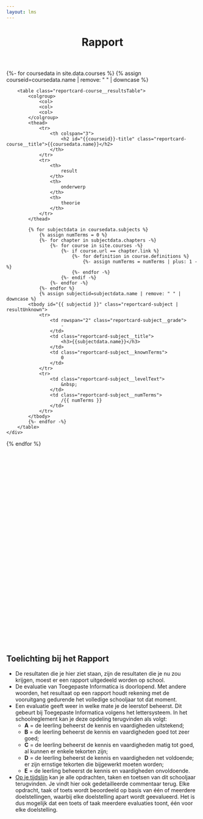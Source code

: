 ```yaml
---
layout: lms
---
```


<header class="full-bleed bg-accent-B">
    <h1>Rapport</h1>
</header>

<section id="reportcard" class="bg-complement elevated-low">
{%- for coursedata in site.data.courses %}
{% assign courseid=coursedata.name | remove: " " | downcase %}
    <div id="{{courseid}}" class="reportcard-course">

        <table class="reportcard-course__resultsTable">
            <colgroup>
                <col>
                <col>
                <col>
            </colgroup>
            <thead>
                <tr>
                    <th colspan="3">
                        <h2 id="{{courseid}}-title" class="reportcard-course__title">{{coursedata.name}}</h2>
                    </th>
                </tr>
                <tr>
                    <th>
                        result
                    </th>
                    <th>
                        onderwerp
                    </th>
                    <th>
                        theorie
                    </th>
                </tr>
            </thead>
            
            {% for subjectdata in coursedata.subjects %}
                {% assign numTerms = 0 %}
                {%- for chapter in subjectdata.chapters -%}
                    {%- for course in site.courses -%}
                        {%- if course.url == chapter.link %}
                            {%- for definition in course.definitions %}
                                {%- assign numTerms = numTerms | plus: 1 -%}
                            {%- endfor -%}
                        {%- endif -%}
                    {%- endfor -%}
                {%- endfor %}
                {% assign subjectid=subjectdata.name | remove: " " | downcase %}
            <tbody id="{{ subjectid }}" class="reportcard-subject | resultUnknown">
                <tr>
                    <td rowspan="2" class="reportcard-subject__grade">
                        -
                    </td>
                    <td class="reportcard-subject__title">
                        <h3>{{subjectdata.name}}</h3>
                    </td>
                    <td class="reportcard-subject__knownTerms">
                        0
                    </td>
                </tr>
                <tr>
                    <td class="reportcard-subject__levelText">
                        &nbsp;
                    </td>
                    <td class="reportcard-subject__numTerms">
                        /{{ numTerms }}
                    </td>
                </tr>
            </tbody>
            {%- endfor -%}
        </table>
    </div>
{% endfor %}
</section>

<section id="termsTimelines" class="bg-complement elevated-low">
<div id="myChart" style="width:100%; height:500px;"></div>
</section>

<h2 id="toelichting-rapport">Toelichting bij het Rapport</h2>
<ul>
    <li>
        De resultaten die je hier ziet staan, zijn de resultaten die je nu zou krijgen, moest er een rapport uitgedeeld
        worden op school.
    </li>
    <li>
        De evaluatie van Toegepaste Informatica is doorlopend. Met andere woorden, het resultaat op een rapport houdt
        rekening met de vooruitgang gedurende het volledige schooljaar tot dat moment.
    </li>
    <li>
        Een evaluatie geeft weer in welke mate je de leerstof beheerst. Dit gebeurt bij Toegepaste Informatica
        volgens het lettersysteem. In het schoolreglement kan je deze opdeling terugvinden als volgt:
        <ul>
            <li><strong>A</strong> = de leerling beheerst de kennis en vaardigheden uitstekend;</li>
            <li><strong>B</strong> = de leerling beheerst de kennis en vaardigheden goed tot zeer goed;</li>
            <li><strong>C</strong> = de leerling beheerst de kennis en vaardigheden matig tot goed, al kunnen er enkele
                tekorten
                zijn;</li>
            <li><strong>D</strong> = de leerling beheerst de kennis en vaardigheden net voldoende; er zijn ernstige
                tekorten die
                bijgewerkt moeten worden;</li>
            <li><strong>E</strong> = de leerling beheerst de kennis en vaardigheden onvoldoende.</li>
        </ul>
    </li>
    <li>
        <a href="lms-evaluations.html">Op je tijdslijn</a> kan je alle opdrachten, taken en toetsen van dit schooljaar
        terugvinden.
        Je vindt hier ook gedetailleerde commentaar terug.
        Elke opdracht, taak of toets wordt beoordeeld op basis van één of meerdere doelstellingen, waarbij elke
        doelstelling apart wordt
        geevalueerd. Het is dus mogelijk dat een toets of taak meerdere evaluaties toont, één voor elke doelstelling.
    </li>
</ul>

<script type="text/javascript" src="https://www.gstatic.com/charts/loader.js"></script>
<script src="/assets/js/lms-reportcard.js"></script>
<script>
    firebase.auth().onAuthStateChanged(function (user) {
        FillInReportcard();
    });
</script>